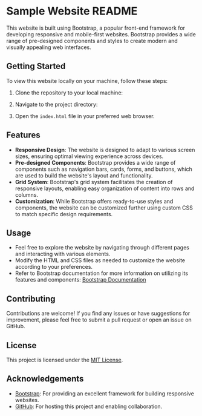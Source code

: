 # Sample Website README

This website is built using Bootstrap, a popular front-end framework for developing responsive and mobile-first websites. Bootstrap provides a wide range of pre-designed components and styles to create modern and visually appealing web interfaces.

## Getting Started

To view this website locally on your machine, follow these steps:

1. Clone the repository to your local machine:


2. Navigate to the project directory:


3. Open the `index.html` file in your preferred web browser.

## Features

- **Responsive Design**: The website is designed to adapt to various screen sizes, ensuring optimal viewing experience across devices.
- **Pre-designed Components**: Bootstrap provides a wide range of components such as navigation bars, cards, forms, and buttons, which are used to build the website's layout and functionality.
- **Grid System**: Bootstrap's grid system facilitates the creation of responsive layouts, enabling easy organization of content into rows and columns.
- **Customization**: While Bootstrap offers ready-to-use styles and components, the website can be customized further using custom CSS to match specific design requirements.

## Usage

- Feel free to explore the website by navigating through different pages and interacting with various elements.
- Modify the HTML and CSS files as needed to customize the website according to your preferences.
- Refer to Bootstrap documentation for more information on utilizing its features and components: [Bootstrap Documentation](https://getbootstrap.com/docs/5.3/getting-started/introduction/)

## Contributing

Contributions are welcome! If you find any issues or have suggestions for improvement, please feel free to submit a pull request or open an issue on GitHub.

## License

This project is licensed under the [MIT License](LICENSE).

## Acknowledgements

- [Bootstrap](https://getbootstrap.com/): For providing an excellent framework for building responsive websites.
- [GitHub](https://github.com/): For hosting this project and enabling collaboration.
